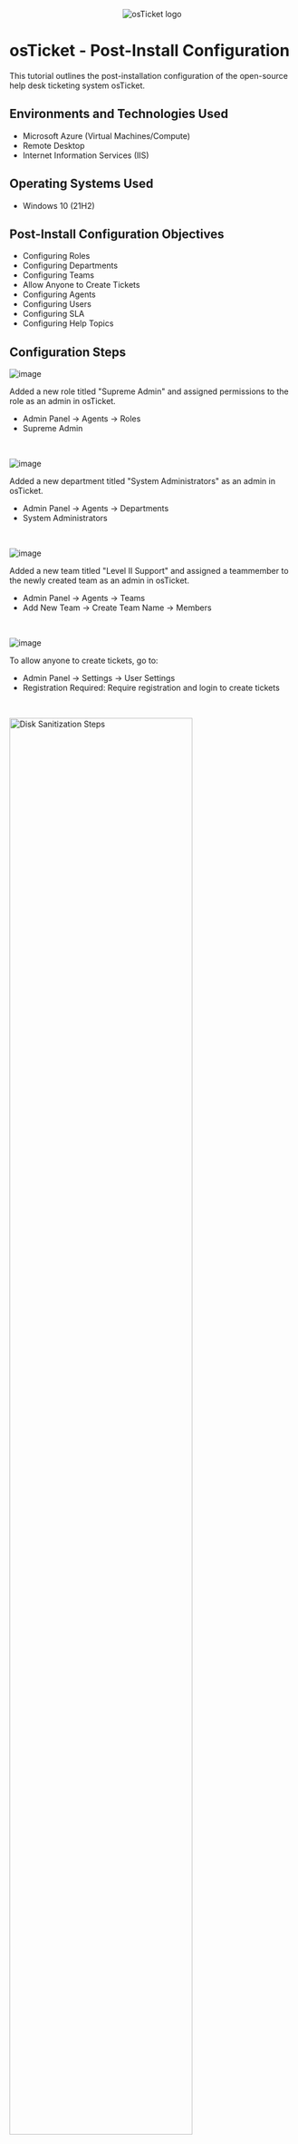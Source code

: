 <p align="center">
<img src="https://i.imgur.com/Clzj7Xs.png" alt="osTicket logo"/>
</p>

<h1>osTicket - Post-Install Configuration</h1>
This tutorial outlines the post-installation configuration of the open-source help desk ticketing system osTicket.<br />


<h2>Environments and Technologies Used</h2>

- Microsoft Azure (Virtual Machines/Compute)
- Remote Desktop
- Internet Information Services (IIS)

<h2>Operating Systems Used</h2>

- Windows 10 (21H2)

<h2>Post-Install Configuration Objectives</h2>

- Configuring Roles
- Configuring Departments
- Configuring Teams
- Allow Anyone to Create Tickets
- Configuring Agents
- Configuring Users
- Configuring SLA
- Configuring Help Topics

<h2>Configuration Steps</h2>

![image](https://github.com/cedhorton/post-install-config/assets/173581553/ea340523-ba39-4df0-8f0c-e87a6e98c923)

<p>
Added a new role titled "Supreme Admin" and assigned permissions to the role as an admin in osTicket.
  
 * Admin Panel -> Agents -> Roles
 * Supreme Admin

</p>
<br />

![image](https://github.com/cedhorton/post-install-config/assets/173581553/9a8a4983-86fe-476c-9c6a-d2c10ea090fd)

<p>
Added a new department titled "System Administrators" as an admin in osTicket.

  * Admin Panel -> Agents -> Departments
  * System Administrators

</p>
<br />

![image](https://github.com/cedhorton/post-install-config/assets/173581553/984cdffd-8525-43ea-963a-f7f4614171ba)

<p>
Added a new team titled "Level II Support" and assigned a teammember to the newly created team as an admin in osTicket.

  * Admin Panel -> Agents -> Teams
  * Add New Team -> Create Team Name -> Members

</p>
<br />

![image](https://github.com/cedhorton/post-install-config/assets/173581553/9c24abf6-28ea-42ba-9ea7-a628e02a9ddf)

<p>
To allow anyone to create tickets, go to:

  * Admin Panel -> Settings -> User Settings
  * Registration Required: Require registration and login to create tickets 

</p>
<br />

<p>
<img src="https://i.imgur.com/DJmEXEB.png" height="80%" width="80%" alt="Disk Sanitization Steps"/>
</p>
<p>
It is important to take care of the patient, to be followed by the patient, but it will happen at such a time that there is a lot of work and pain. For to come to the smallest detail, no one should practice any kind of work unless he derives some benefit from it. Do not be angry with the pain in the reprimand in the pleasure he wants to be a hair from the pain in the hope that there is no breeding.
</p>
<br />

<p>
<img src="https://i.imgur.com/DJmEXEB.png" height="80%" width="80%" alt="Disk Sanitization Steps"/>
</p>
<p>
It is important to take care of the patient, to be followed by the patient, but it will happen at such a time that there is a lot of work and pain. For to come to the smallest detail, no one should practice any kind of work unless he derives some benefit from it. Do not be angry with the pain in the reprimand in the pleasure he wants to be a hair from the pain in the hope that there is no breeding.
</p>
<br />

<p>
<img src="https://i.imgur.com/DJmEXEB.png" height="80%" width="80%" alt="Disk Sanitization Steps"/>
</p>
<p>
It is important to take care of the patient, to be followed by the patient, but it will happen at such a time that there is a lot of work and pain. For to come to the smallest detail, no one should practice any kind of work unless he derives some benefit from it. Do not be angry with the pain in the reprimand in the pleasure he wants to be a hair from the pain in the hope that there is no breeding.
</p>
<br />

<p>
<img src="https://i.imgur.com/DJmEXEB.png" height="80%" width="80%" alt="Disk Sanitization Steps"/>
</p>
<p>
It is important to take care of the patient, to be followed by the patient, but it will happen at such a time that there is a lot of work and pain. For to come to the smallest detail, no one should practice any kind of work unless he derives some benefit from it. Do not be angry with the pain in the reprimand in the pleasure he wants to be a hair from the pain in the hope that there is no breeding.
</p>
<br />

<p>
<img src="https://i.imgur.com/DJmEXEB.png" height="80%" width="80%" alt="Disk Sanitization Steps"/>
</p>
<p>
It is important to take care of the patient, to be followed by the patient, but it will happen at such a time that there is a lot of work and pain. For to come to the smallest detail, no one should practice any kind of work unless he derives some benefit from it. Do not be angry with the pain in the reprimand in the pleasure he wants to be a hair from the pain in the hope that there is no breeding.
</p>
<br />
